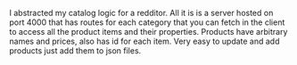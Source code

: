 I abstracted my catalog logic for a redditor. All it is is a server hosted on port 4000 that has routes for each category that you can fetch in the client to access all the product items and their properties. Products have arbitrary names and prices, also has id for each item. Very easy to update and add products just add them to json files.
